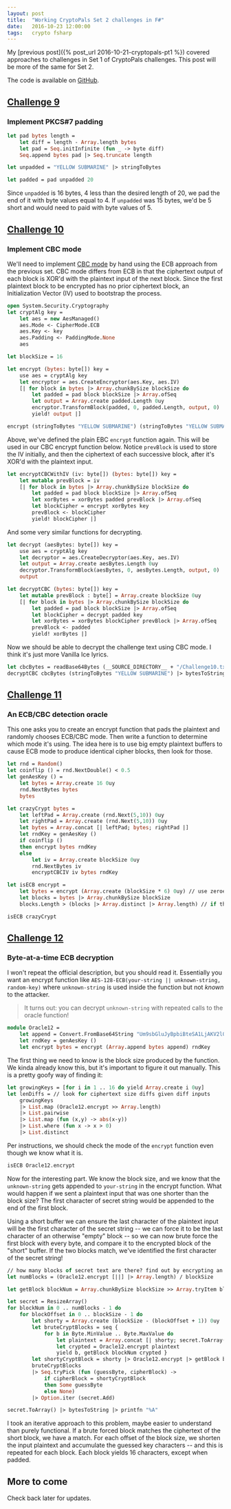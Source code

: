```yaml
---
layout: post
title:  "Working CryptoPals Set 2 challenges in F#"
date:   2016-10-23 12:00:00
tags:   crypto fsharp
---
```

My [previous post]({% post_url 2016-10-21-cryptopals-pt1 %}) covered approaches to challenges in Set 1 of CryptoPals challenges. This post will be more of the same for Set 2.

The code is available on [GitHub](https://github.com/taylorwood/FsCryptoPals).

## [Challenge 9](https://cryptopals.com/sets/2/challenges/9)

### Implement PKCS#7 padding

```ocaml
let pad bytes length =
    let diff = length - Array.length bytes
    let pad = Seq.initInfinite (fun _ -> byte diff)
    Seq.append bytes pad |> Seq.truncate length

let unpadded = "YELLOW SUBMARINE" |> stringToBytes

let padded = pad unpadded 20
```

Since `unpadded` is 16 bytes, 4 less than the desired length of 20, we pad the end of it with byte values equal to 4. If `unpadded` was 15 bytes, we'd be 5 short and would need to paid with byte values of 5.

## [Challenge 10](https://cryptopals.com/sets/2/challenges/10)

### Implement CBC mode

We'll need to implement [CBC mode](https://en.wikipedia.org/wiki/Block_cipher_mode_of_operation#Cipher_Block_Chaining_.28CBC.29) by hand using the ECB approach from the previous set. CBC mode differs from ECB in that the ciphertext output of each block is XOR'd with the plaintext input of the next block. Since the first plaintext block to be encrypted has no prior ciphertext block, an Initialization Vector (IV) used to bootstrap the process.

```ocaml
open System.Security.Cryptography
let cryptAlg key =
    let aes = new AesManaged()
    aes.Mode <- CipherMode.ECB
    aes.Key <- key
    aes.Padding <- PaddingMode.None
    aes

let blockSize = 16

let encrypt (bytes: byte[]) key =
    use aes = cryptAlg key
    let encryptor = aes.CreateEncryptor(aes.Key, aes.IV)
    [| for block in bytes |> Array.chunkBySize blockSize do
        let padded = pad block blockSize |> Array.ofSeq
        let output = Array.create padded.Length 0uy
        encryptor.TransformBlock(padded, 0, padded.Length, output, 0) |> ignore
        yield! output |]

encrypt (stringToBytes "YELLOW SUBMARINE") (stringToBytes "YELLOW SUBMARINE")
```

Above, we've defined the plain EBC `encrypt` function again. This will be used in our CBC encrypt function below. Notice `prevBlock` is used to store the IV initially, and then the ciphertext of each successive block, after it's XOR'd with the plaintext input.

```ocaml
let encryptCBCWithIV (iv: byte[]) (bytes: byte[]) key =
    let mutable prevBlock = iv
    [| for block in bytes |> Array.chunkBySize blockSize do
        let padded = pad block blockSize |> Array.ofSeq
        let xorBytes = xorBytes padded prevBlock |> Array.ofSeq
        let blockCipher = encrypt xorBytes key
        prevBlock <- blockCipher
        yield! blockCipher |]
```

And some very similar functions for decrypting.

```ocaml
let decrypt (aesBytes: byte[]) key =
    use aes = cryptAlg key
    let decryptor = aes.CreateDecryptor(aes.Key, aes.IV)
    let output = Array.create aesBytes.Length 0uy
    decryptor.TransformBlock(aesBytes, 0, aesBytes.Length, output, 0) |> ignore
    output

let decryptCBC (bytes: byte[]) key =
    let mutable prevBlock : byte[] = Array.create blockSize 0uy
    [| for block in bytes |> Array.chunkBySize blockSize do
        let padded = pad block blockSize |> Array.ofSeq
        let blockCipher = decrypt padded key
        let xorBytes = xorBytes blockCipher prevBlock |> Array.ofSeq
        prevBlock <- padded
        yield! xorBytes |]
```

Now we should be able to decrypt the challenge text using CBC mode. I think it's just more Vanilla Ice lyrics.

```ocaml
let cbcBytes = readBase64Bytes (__SOURCE_DIRECTORY__ + "/Challenge10.txt")
decryptCBC cbcBytes (stringToBytes "YELLOW SUBMARINE") |> bytesToString |> printfn "%s"
```

## [Challenge 11](https://cryptopals.com/sets/2/challenges/11)

### An ECB/CBC detection oracle

This one asks you to create an encrypt function that pads the plaintext and randomly chooses ECB/CBC mode. Then write a function to determine which mode it's using. The idea here is to use big empty plaintext buffers to cause ECB mode to produce identical cipher blocks, then look for those.

```ocaml
let rnd = Random()
let coinflip () = rnd.NextDouble() < 0.5
let genAesKey () =
    let bytes = Array.create 16 0uy
    rnd.NextBytes bytes
    bytes

let crazyCrypt bytes =
    let leftPad = Array.create (rnd.Next(5,10)) 0uy
    let rightPad = Array.create (rnd.Next(5,10)) 0uy
    let bytes = Array.concat [| leftPad; bytes; rightPad |]
    let rndKey = genAesKey ()
    if coinflip ()
    then encrypt bytes rndKey
    else
        let iv = Array.create blockSize 0uy
        rnd.NextBytes iv
        encryptCBCIV iv bytes rndKey

let isECB encrypt =
    let bytes = encrypt (Array.create (blockSize * 6) 0uy) // use zeroed buffers to expose ECB repetition
    let blocks = bytes |> Array.chunkBySize blockSize
    blocks.Length > (blocks |> Array.distinct |> Array.length) // if there were duplicate blocks, ECB was used

isECB crazyCrypt
```

## [Challenge 12](https://cryptopals.com/sets/2/challenges/12)

### Byte-at-a-time ECB decryption

I won't repeat the official description, but you should read it. Essentially you want an encrypt function like `AES-128-ECB(your-string || unknown-string, random-key)` where `unknown-string` is used inside the function but not _known_ to the attacker.

>It turns out: you can decrypt `unknown-string` with repeated calls to the oracle function!

```ocaml
module Oracle12 =
    let append = Convert.FromBase64String "Um9sbGluJyBpbiBteSA1LjAKV2l0aCBteSByYWctdG9wIGRvd24gc28gbXkgaGFpciBjYW4gYmxvdwpUaGUgZ2lybGllcyBvbiBzdGFuZGJ5IHdhdmluZyBqdXN0IHRvIHNheSBoaQpEaWQgeW91IHN0b3A/IE5vLCBJIGp1c3QgZHJvdmUgYnkK"
    let rndKey = genAesKey ()
    let encrypt bytes = encrypt (Array.append bytes append) rndKey
```

The first thing we need to know is the block size produced by the function. We kinda already know this, but it's important to figure it out manually. This is a pretty goofy way of finding it:

```ocaml
let growingKeys = [for i in 1 .. 16 do yield Array.create i 0uy]
let lenDiffs = // look for ciphertext size diffs given diff inputs
    growingKeys
    |> List.map (Oracle12.encrypt >> Array.length)
    |> List.pairwise
    |> List.map (fun (x,y) -> abs(x-y))
    |> List.where (fun x -> x > 0)
    |> List.distinct
```

Per instructions, we should check the mode of the `encrypt` function even though we know what it is.

```ocaml
isECB Oracle12.encrypt
```

Now for the interesting part. We know the block size, and we know that the `unknown-string` gets appended to `your-string` in the encrypt function. What would happen if we sent a plaintext input that was one shorter than the block size? The first character of secret string would be appended to the end of the first block.

Using a short buffer we can ensure the last character of the plaintext input will be the first character of the secret string -- we can force it to be the last character of an otherwise "empty" block -- so we can now brute force the first block with every byte, and compare it to the encrypted block of the "short" buffer. If the two blocks match, we've identified the first character of the secret string!

```ocaml
// how many blocks of secret text are there? find out by encrypting an empty buffer
let numBlocks = (Oracle12.encrypt [||] |> Array.length) / blockSize

let getBlock blockNum = Array.chunkBySize blockSize >> Array.tryItem blockNum

let secret = ResizeArray()
for blockNum in 0 .. numBlocks - 1 do
    for blockOffset in 0 .. blockSize - 1 do
        let shorty = Array.create (blockSize - (blockOffset + 1)) 0uy
        let bruteCryptBlocks = seq {
            for b in Byte.MinValue .. Byte.MaxValue do
                let plaintext = Array.concat [| shorty; secret.ToArray(); [|b|] |]
                let crypted = Oracle12.encrypt plaintext
                yield b, getBlock blockNum crypted }
        let shortyCryptBlock = shorty |> Oracle12.encrypt |> getBlock blockNum
        bruteCryptBlocks
        |> Seq.tryPick (fun (guessByte, cipherBlock) ->
            if cipherBlock = shortyCryptBlock
            then Some guessByte
            else None)
        |> Option.iter (secret.Add)

secret.ToArray() |> bytesToString |> printfn "%A"
```

I took an iterative approach to this problem, maybe easier to understand than purely functional. If a brute forced block matches the ciphertext of the short block, we have a match. For each offset of the block size, we shorten the input plaintext and accumulate the guessed key characters -- and this is repeated for each block. Each block yields 16 characters, except when padded.

## More to come

Check back later for updates.
